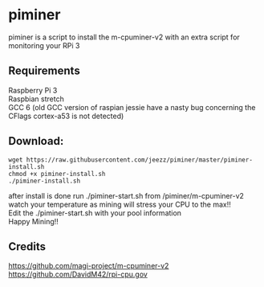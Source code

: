 
# piminer
piminer is a script to install the m-cpuminer-v2 with an extra script for monitoring your RPi 3

## Requirements
Raspberry Pi 3 </br>
Raspbian stretch </br>
GCC 6 (old GCC version of raspian jessie have a nasty bug concerning the CFlags cortex-a53 is not detected) </br>


## Download: 
```shell
wget https://raw.githubusercontent.com/jeezz/piminer/master/piminer-install.sh
chmod +x piminer-install.sh
./piminer-install.sh
```


after install is done run ./piminer-start.sh from /piminer/m-cpuminer-v2 </br>
watch your temperature as mining will stress your CPU to the max!! </br>
Edit the ./piminer-start.sh with your pool information </br>
Happy Mining!!

## Credits
https://github.com/magi-project/m-cpuminer-v2 </br>
https://github.com/DavidM42/rpi-cpu.gov
